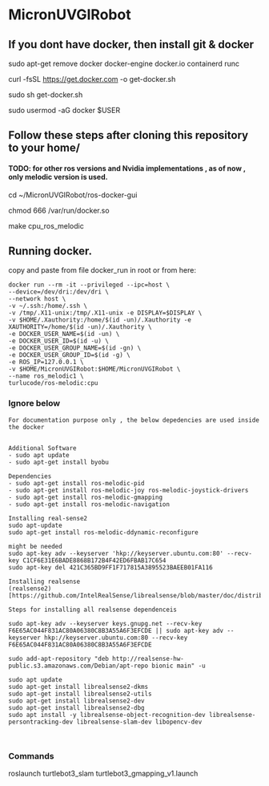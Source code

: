 # MicronUVGIRobot
## If you dont have docker, then install git & docker 
sudo apt-get remove docker docker-engine docker.io containerd runc  

curl -fsSL https://get.docker.com -o get-docker.sh

sudo sh get-docker.sh

sudo usermod -aG docker $USER

## Follow these steps after cloning this repository to your home/ 
#### TODO: for other ros versions and Nvidia implementations , as of now , only melodic version is used. 
cd ~/MicronUVGIRobot/ros-docker-gui 

chmod 666 /var/run/docker.so

make cpu_ros_melodic


## Running docker. 
copy and paste from file docker_run in root or from here: 
```
docker run --rm -it --privileged --ipc=host \
--device=/dev/dri:/dev/dri \
--network host \
-v ~/.ssh:/home/.ssh \
-v /tmp/.X11-unix:/tmp/.X11-unix -e DISPLAY=$DISPLAY \
-v $HOME/.Xauthority:/home/$(id -un)/.Xauthority -e XAUTHORITY=/home/$(id -un)/.Xauthority \
-e DOCKER_USER_NAME=$(id -un) \
-e DOCKER_USER_ID=$(id -u) \
-e DOCKER_USER_GROUP_NAME=$(id -gn) \
-e DOCKER_USER_GROUP_ID=$(id -g) \
-e ROS_IP=127.0.0.1 \
-v $HOME/MicronUVGIRobot:$HOME/MicronUVGIRobot \
--name ros_melodic1 \
turlucode/ros-melodic:cpu

```






### Ignore below
```
For documentation purpose only , the below depedencies are used inside the docker
 

Additional Software 
- sudo apt update
- sudo apt-get install byobu

Dependencies 
- sudo apt-get install ros-melodic-pid
- sudo apt-get install ros-melodic-joy ros-melodic-joystick-drivers
- sudo apt-get install ros-melodic-gmapping
- sudo apt-get install ros-melodic-navigation

Installing real-sense2
sudo apt-update
sudo apt-get install ros-melodic-ddynamic-reconfigure

might be needed
sudo apt-key adv --keyserver 'hkp://keyserver.ubuntu.com:80' --recv-key C1CF6E31E6BADE8868B172B4F42ED6FBAB17C654
sudo apt-key del 421C365BD9FF1F717815A3895523BAEEB01FA116

Installing realsense
(realsense2)[https://github.com/IntelRealSense/librealsense/blob/master/doc/distribution_linux.md]

Steps for installing all realsense dependenceis 

sudo apt-key adv --keyserver keys.gnupg.net --recv-key F6E65AC044F831AC80A06380C8B3A55A6F3EFCDE || sudo apt-key adv --keyserver hkp://keyserver.ubuntu.com:80 --recv-key F6E65AC044F831AC80A06380C8B3A55A6F3EFCDE

sudo add-apt-repository "deb http://realsense-hw-public.s3.amazonaws.com/Debian/apt-repo bionic main" -u

sudo apt update
sudo apt-get install librealsense2-dkms
sudo apt-get install librealsense2-utils
sudo apt-get install librealsense2-dev
sudo apt-get install librealsense2-dbg
sudo apt install -y librealsense-object-recognition-dev librealsense-persontracking-dev librealsense-slam-dev libopencv-dev



```

### Commands 
roslaunch turtlebot3_slam turtlebot3_gmapping_v1.launch 


